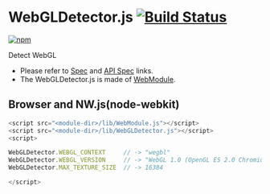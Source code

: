 # WebGLDetector.js [![Build Status](https://travis-ci.org/uupaa/WebGLDetector.js.svg)](https://travis-ci.org/uupaa/WebGLDetector.js)

[![npm](https://nodei.co/npm/uupaa.webgldetector.js.svg?downloads=true&stars=true)](https://nodei.co/npm/uupaa.webgldetector.js/)

Detect WebGL

- Please refer to [Spec](https://github.com/uupaa/WebGLDetector.js/wiki/) and [API Spec](https://github.com/uupaa/WebGLDetector.js/wiki/WebGLDetector) links.
- The WebGLDetector.js is made of [WebModule](https://github.com/uupaa/WebModule).

## Browser and NW.js(node-webkit)

```js
<script src="<module-dir>/lib/WebModule.js"></script>
<script src="<module-dir>/lib/WebGLDetector.js"></script>
<script>

WebGLDetector.WEBGL_CONTEXT     // -> "wegbl"
WebGLDetector.WEBGL_VERSION     // -> "WebGL 1.0 (OpenGL ES 2.0 Chromium)"
WebGLDetector.MAX_TEXTURE_SIZE  // -> 16384

</script>
```



